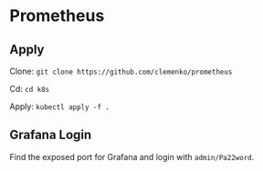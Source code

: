 # Prometheus

## Apply
  Clone: `git clone https://github.com/clemenko/prometheus`

  Cd: `cd k8s`
  
  Apply: `kubectl apply -f .`

## Grafana Login
Find the exposed port for Grafana and login with `admin/Pa22word`.